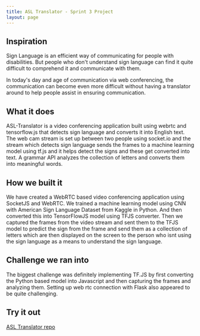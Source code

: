 ```yaml
---
title: ASL Translator - Sprint 3 Project
layout: page
---
```


## Inspiration

Sign Language is an efficient way of communicating for people with disabilities. But people who don't understand sign language can find it quite difficult to comprehend it and communicate with them.

In today's day and age of communication via web conferencing, the communication can become even more difficult without having a translator around to help people assist in ensuring communication.

## What it does

ASL-Translator is a video conferencing application built using webrtc and tensorflow.js that detects sign language and converts it into English text. The web cam stream is set up between two people using socket.io and the stream which detects sign language sends the frames to a machine learning model using tf.js and it helps detect the signs and these get converted into text. A grammar API analyzes the collection of letters and converts them into meaningful words.

## How we built it

We have created a WebRTC based video conferencing application using SocketJS and WebRTC. We trained a machine learning model using CNN with American Sign Language Dataset from Kaggle in Python. And then converted this into TensorFlowJS model using TFJS converter. Then we captured the frames from the video stream and sent them to the TFJS model to predict the sign from the frame and send them as a collection of letters which are then displayed on the screen to the person who isnt using the sign language as a means to understand the sign language.

## Challenge we ran into

The biggest challenge was definitely implementing TF.JS by first converting the Python based model into Javascript and then capturing the frames and analyzing them. Setting up web rtc connection with Flask also appeared to be quite challenging.

## Try it out

[ASL Translator repo](https://github.com/nathanlm511/ASLTranslator)